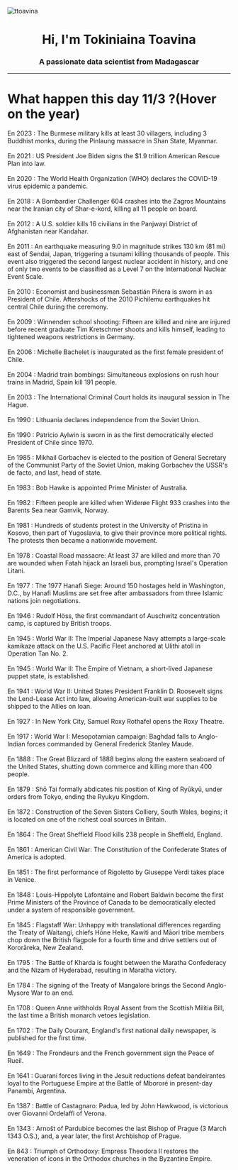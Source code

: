 
<p align="left"> <img src="https://komarev.com/ghpvc/?username=ttoavina&label=Profile%20views&color=0e75b6&style=flat" alt="ttoavina" /> </p>
<h1 align="center">Hi, I'm Tokiniaina Toavina</h1>
<h3 align="center">A passionate data scientist from Madagascar</h3>
    
<hr/>
<h1> What happen this day 11/3 ?(Hover on the year)</h1>

En 2023 : The Burmese military kills at least 30 villagers, including 3 Buddhist monks, during the Pinlaung massacre in Shan State, Myanmar.
<br/><br/>
En 2021 : US President Joe Biden signs the $1.9 trillion American Rescue Plan into law.
<br/><br/>
En 2020 : The World Health Organization (WHO) declares the COVID-19 virus epidemic a pandemic.
<br/><br/>
En 2018 : A Bombardier Challenger 604 crashes into the Zagros Mountains near the Iranian city of Shar-e-kord, killing all 11 people on board.
<br/><br/>
En 2012 : A U.S. soldier kills 16 civilians in the Panjwayi District of Afghanistan near Kandahar.
<br/><br/>
En 2011 : An earthquake measuring 9.0 in magnitude strikes 130 km (81 mi) east of Sendai, Japan, triggering a tsunami killing thousands of people. This event also triggered the second largest nuclear accident in history, and one of only two events to be classified as a Level 7 on the International Nuclear Event Scale.
<br/><br/>
En 2010 : Economist and businessman Sebastián Piñera is sworn in as President of Chile. Aftershocks of the 2010 Pichilemu earthquakes hit central Chile during the ceremony.
<br/><br/>
En 2009 : Winnenden school shooting: Fifteen are killed and nine are injured before recent graduate Tim Kretschmer shoots and kills himself, leading to tightened weapons restrictions in Germany.
<br/><br/>
En 2006 : Michelle Bachelet is inaugurated as the first female president of Chile.
<br/><br/>
En 2004 : Madrid train bombings: Simultaneous explosions on rush hour trains in Madrid, Spain kill 191 people.
<br/><br/>
En 2003 : The International Criminal Court holds its inaugural session in The Hague.
<br/><br/>
En 1990 : Lithuania declares independence from the Soviet Union.
<br/><br/>
En 1990 : Patricio Aylwin is sworn in as the first democratically elected President of Chile since 1970.
<br/><br/>
En 1985 : Mikhail Gorbachev is elected to the position of General Secretary of the Communist Party of the Soviet Union, making Gorbachev the USSR's de facto, and last, head of state.
<br/><br/>
En 1983 : Bob Hawke is appointed Prime Minister of Australia.
<br/><br/>
En 1982 : Fifteen people are killed when Widerøe Flight 933 crashes into the Barents Sea near Gamvik, Norway.
<br/><br/>
En 1981 : Hundreds of students protest in the University of Pristina in Kosovo, then part of Yugoslavia, to give their province more political rights. The protests then became a nationwide movement.
<br/><br/>
En 1978 : Coastal Road massacre: At least 37 are killed and more than 70 are wounded when Fatah hijack an Israeli bus, prompting Israel's Operation Litani.
<br/><br/>
En 1977 : The 1977 Hanafi Siege: Around 150 hostages held in Washington, D.C., by Hanafi Muslims are set free after ambassadors from three Islamic nations join negotiations.
<br/><br/>
En 1946 : Rudolf Höss, the first commandant of Auschwitz concentration camp, is captured by British troops.
<br/><br/>
En 1945 : World War II:  The Imperial Japanese Navy attempts a large-scale kamikaze attack on the U.S. Pacific Fleet anchored at Ulithi atoll in Operation Tan No. 2.
<br/><br/>
En 1945 : World War II: The Empire of Vietnam, a short-lived Japanese puppet state, is established.
<br/><br/>
En 1941 : World War II: United States President Franklin D. Roosevelt signs the Lend-Lease Act into law, allowing American-built war supplies to be shipped to the Allies on loan.
<br/><br/>
En 1927 : In New York City, Samuel Roxy Rothafel opens the Roxy Theatre.
<br/><br/>
En 1917 : World War I: Mesopotamian campaign: Baghdad falls to Anglo-Indian forces commanded by General Frederick Stanley Maude.
<br/><br/>
En 1888 : The Great Blizzard of 1888 begins along the eastern seaboard of the United States, shutting down commerce and killing more than 400 people.
<br/><br/>
En 1879 : Shō Tai formally abdicates his position of King of Ryūkyū, under orders from Tokyo, ending the Ryukyu Kingdom.
<br/><br/>
En 1872 : Construction of the Seven Sisters Colliery, South Wales, begins; it is located on one of the richest coal sources in Britain.
<br/><br/>
En 1864 : The Great Sheffield Flood kills 238 people in Sheffield, England.
<br/><br/>
En 1861 : American Civil War: The Constitution of the Confederate States of America is adopted.
<br/><br/>
En 1851 : The first performance of Rigoletto by Giuseppe Verdi takes place in Venice.
<br/><br/>
En 1848 : Louis-Hippolyte Lafontaine and Robert Baldwin become the first Prime Ministers of the Province of Canada to be democratically elected under a system of responsible government.
<br/><br/>
En 1845 : Flagstaff War: Unhappy with translational differences regarding the Treaty of Waitangi, chiefs Hōne Heke, Kawiti and Māori tribe members chop down the British flagpole for a fourth time and drive settlers out of Kororāreka, New Zealand.
<br/><br/>
En 1795 : The Battle of Kharda is fought between the Maratha Confederacy and the Nizam of Hyderabad, resulting in Maratha victory.
<br/><br/>
En 1784 : The signing of the Treaty of Mangalore brings the Second Anglo-Mysore War to an end.
<br/><br/>
En 1708 : Queen Anne withholds Royal Assent from the Scottish Militia Bill, the last time a British monarch vetoes legislation.
<br/><br/>
En 1702 : The Daily Courant, England's first national daily newspaper, is published for the first time.
<br/><br/>
En 1649 : The Frondeurs and the French government sign the Peace of Rueil.
<br/><br/>
En 1641 : Guaraní forces living in the Jesuit reductions defeat bandeirantes loyal to the Portuguese Empire at the Battle of Mbororé in present-day Panambí, Argentina.
<br/><br/>
En 1387 : Battle of Castagnaro: Padua, led by John Hawkwood, is victorious over Giovanni Ordelaffi of Verona.
<br/><br/>
En 1343 : Arnošt of Pardubice becomes the last Bishop of Prague (3 March 1343 O.S.), and, a year later, the first Archbishop of Prague.
<br/><br/>
En 843 : Triumph of Orthodoxy: Empress Theodora II restores the veneration of icons in the Orthodox churches in the Byzantine Empire.
<br/><br/>
